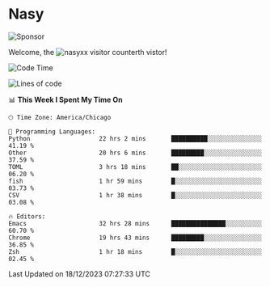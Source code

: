 # Nasy

<!--
<p align="center">
<img height="200" src="https://github-readme-stats.vercel.app/api?username=nasyxx&count_private=true&show_icons=true&theme=dracula&include_all_commits=true"/>
<img height="200" src="https://github-readme-stats.vercel.app/api/top-langs/?username=nasyxx&theme=dracula&hide=html,jupyter+notebook&count_private=true&show_icons=true"/>
</p>

  
----------------
-->

![Sponsor](https://img.shields.io/static/v1.svg?label=Sponsor&message=%E2%9D%A4&logo=GitHub&style=flat&color=pink)
 
Welcome, the ![nasyxx visitor counter](https://count.getloli.com/get/@nasyxx?theme=rule34)th vistor!
 
<!--START_SECTION:waka-->
![Code Time](http://img.shields.io/badge/Code%20Time-4%2C138%20hrs%2045%20mins-blue)

![Lines of code](https://img.shields.io/badge/From%20Hello%20World%20I%27ve%20Written-6.3%20million%20lines%20of%20code-blue)

📊 **This Week I Spent My Time On** 

```text
🕑︎ Time Zone: America/Chicago

💬 Programming Languages: 
Python                   22 hrs 2 mins       ██████████░░░░░░░░░░░░░░░   41.19 % 
Other                    20 hrs 6 mins       █████████░░░░░░░░░░░░░░░░   37.59 % 
TOML                     3 hrs 18 mins       ██░░░░░░░░░░░░░░░░░░░░░░░   06.20 % 
fish                     1 hr 59 mins        █░░░░░░░░░░░░░░░░░░░░░░░░   03.73 % 
CSV                      1 hr 38 mins        █░░░░░░░░░░░░░░░░░░░░░░░░   03.08 % 

🔥 Editors: 
Emacs                    32 hrs 28 mins      ███████████████░░░░░░░░░░   60.70 % 
Chrome                   19 hrs 43 mins      █████████░░░░░░░░░░░░░░░░   36.85 % 
Zsh                      1 hr 18 mins        █░░░░░░░░░░░░░░░░░░░░░░░░   02.45 % 
```


 Last Updated on 18/12/2023 07:27:33 UTC
<!--END_SECTION:waka-->

<!-- ![visitors](https://visitor-badge.laobi.icu/badge?page_id=nasyxx.nasyxx) -->
